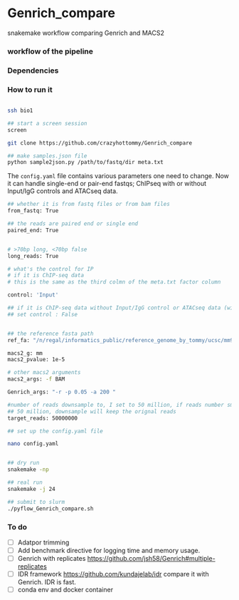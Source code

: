 # Genrich_compare
snakemake workflow comparing Genrich and MACS2

### workflow of the pipeline


### Dependencies

### How to run it

```bash

ssh bio1

## start a screen session
screen

git clone https://github.com/crazyhottommy/Genrich_compare

## make samples.json file
python sample2json.py /path/to/fastq/dir meta.txt

```

The `config.yaml` file contains various parameters one need to change.
Now it can handle single-end or pair-end fastqs; ChIPseq with or without Input/IgG controls
and ATACseq data.

```bash
## whether it is from fastq files or from bam files
from_fastq: True

## the reads are paired end or single end
paired_end: True


# >70bp long, <70bp false
long_reads: True

# what's the control for IP
# if it is ChIP-seq data
# this is the same as the third colmn of the meta.txt factor column

control: 'Input'

## if it is ChIP-seq data without Input/IgG control or ATACseq data (without control by nature)
## set control : False


## the reference fasta path
ref_fa: "/n/regal/informatics_public/reference_genome_by_tommy/ucsc/mm9/mm9.fa"

macs2_g: mm
macs2_pvalue: 1e-5

# other macs2 arguments
macs2_args: -f BAM

Genrich_args: "-r -p 0.05 -a 200 "

#number of reads downsample to, I set to 50 million, if reads number smaller than
## 50 million, downsample will keep the orignal reads
target_reads: 50000000
```


```bash
## set up the config.yaml file

nano config.yaml


## dry run
snakemake -np

## real run
snakemake -j 24

## submit to slurm
./pyflow_Genrich_compare.sh
```

### To do

- [ ] Adatpor trimming
- [ ] Add benchmark directive for logging time and memory usage.
- [ ] Genrich with replicates https://github.com/jsh58/Genrich#multiple-replicates
- [ ] IDR framework https://github.com/kundajelab/idr compare it with Genrich. IDR is fast.
- [ ] conda env and docker container 

